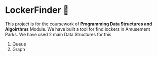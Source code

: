 # LockerFinder 🛅
This project is for the coursework of **Programming Data Structures and Algoirthms** Module.
We have built a tool for find lockers in Amusement Parks. 
We have used 2 main Data Structures for this
  1. Queue
  2. Graph
